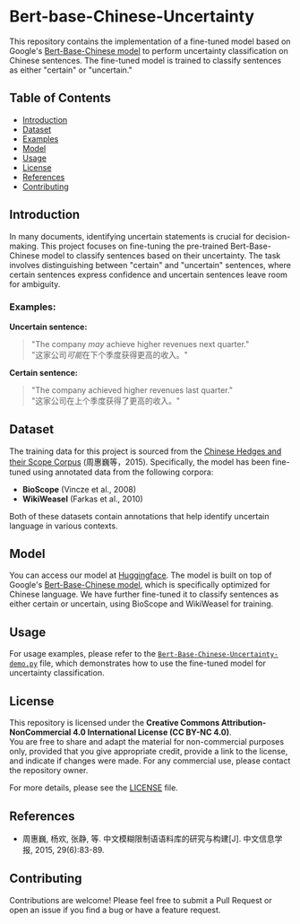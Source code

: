 # Bert-base-Chinese-Uncertainty

This repository contains the implementation of a fine-tuned model based on Google's [Bert-Base-Chinese model](https://huggingface.co/google-bert/bert-base-chinese) to perform uncertainty classification on Chinese sentences. The fine-tuned model is trained to classify sentences as either "certain" or "uncertain." 

## Table of Contents
- [Introduction](#introduction)
- [Dataset](#dataset)
- [Examples](#examples)
- [Model](#model)
- [Usage](#usage)
- [License](#license)
- [References](#references)
- [Contributing](#contributing)

## Introduction

In many documents, identifying uncertain statements is crucial for decision-making. This project focuses on fine-tuning the pre-trained Bert-Base-Chinese model to classify sentences based on their uncertainty. The task involves distinguishing between "certain" and "uncertain" sentences, where certain sentences express confidence and uncertain sentences leave room for ambiguity.

### Examples:

**Uncertain sentence:**
> "The company *may* achieve higher revenues next quarter."  
> "这家公司*可能*在下个季度获得更高的收入。"

**Certain sentence:**
> "The company achieved higher revenues last quarter."  
> "这家公司在上个季度获得了更高的收入。"

## Dataset

The training data for this project is sourced from the [Chinese Hedges and their Scope Corpus](https://github.com/DUT-NLP/CHScope) (周惠巍等，2015). Specifically, the model has been fine-tuned using annotated data from the following corpora:

- **BioScope** (Vincze et al., 2008)
- **WikiWeasel** (Farkas et al., 2010)

Both of these datasets contain annotations that help identify uncertain language in various contexts.

## Model

You can access our model at [Huggingface](https://huggingface.co/Zhenyu-Zane/Bert-Base-Chinese-Uncertainty). The model is built on top of Google's [Bert-Base-Chinese model](https://huggingface.co/google-bert/bert-base-chinese), which is specifically optimized for Chinese language. We have further fine-tuned it to classify sentences as either certain or uncertain, using BioScope and WikiWeasel for training.

## Usage

For usage examples, please refer to the [`Bert-Base-Chinese-Uncertainty-demo.py`](./Bert-Base-Chinese-Uncertainty-demo.py) file, which demonstrates how to use the fine-tuned model for uncertainty classification.

## License

This repository is licensed under the **Creative Commons Attribution-NonCommercial 4.0 International License (CC BY-NC 4.0)**.  
You are free to share and adapt the material for non-commercial purposes only, provided that you give appropriate credit, provide a link to the license, and indicate if changes were made. For any commercial use, please contact the repository owner.

For more details, please see the [LICENSE](./LICENSE.txt) file.

## References

- 周惠巍, 杨欢, 张静, 等. 中文模糊限制语语料库的研究与构建[J]. 中文信息学报, 2015, 29(6):83-89.

## Contributing

Contributions are welcome! Please feel free to submit a Pull Request or open an issue if you find a bug or have a feature request.
